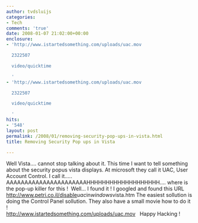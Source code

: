 ```yaml
---
author: tvdsluijs
categories:
- Tech
comments: 'true'
date: 2008-01-07 21:02:00+00:00
enclosure:
- 'http://www.istartedsomething.com/uploads/uac.mov

  2322507

  video/quicktime

  '
- 'http://www.istartedsomething.com/uploads/uac.mov

  2322507

  video/quicktime

  '
hits:
- '548'
layout: post
permalink: /2008/01/removing-security-pop-ups-in-vista.html
title: Removing Security Pop ups in Vista

---
```

Well Vista&#8230;. cannot stop talking about it. This time I want to tell something about the security popus vista displays. At microsoft they call it UAC, User Account Control. I call it&#8230;.. AAAAAAAAAAAAAAAAAAAAAAHHHHHHHHHHHHHHHHHHH&#8230;. where is the pop-up killer for this !  Well&#8230; I found it ! I googled and found this URL <a target="_blank" href="http://www.petri.co.il/disable_uac_in_windows_vista.htm">http://www.petri.co.il/disable<em>uac</em>in<em>windows</em>vista.htm</a> The easiest sollution is doing the Control Panel sollution. They also have a small movie how to do it !   
<a target="_blank" href="http://www.istartedsomething.com/uploads/uac.mov">http://www.istartedsomething.com/uploads/uac.mov</a>   Happy Hacking !    
<a name="more"></a>